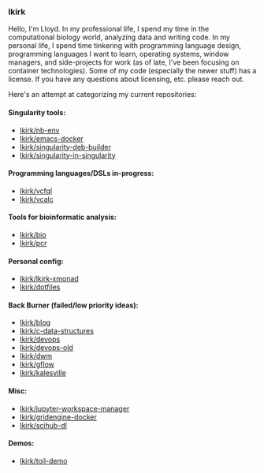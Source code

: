 ### lkirk

Hello, I'm Lloyd.
In my professional life, I spend my time in the computational biology world, analyzing data and writing code.
In my personal life, I spend time tinkering with programming language design, programming languages I want to learn, operating systems, window managers, and side-projects for work (as of late, I've been focusing on container technologies).
Some of my code (especially the newer stuff) has a license.
If you have any questions about licensing, etc. please reach out.


Here's an attempt at categorizing my current repositories:

#### Singularity tools:
* [lkirk/nb-env](https://github.com/lkirk/nb-env)
* [lkirk/emacs-docker](https://github.com/lkirk/emacs-docker)
* [lkirk/singularity-deb-builder](https://github.com/lkirk/singularity-deb-builder)
* [lkirk/singularity-in-singularity](https://github.com/lkirk/singularity-in-singularity)

#### Programming languages/DSLs in-progress:
* [lkirk/vcfql](https://github.com/lkirk/vcfql)
* [lkirk/vcalc](https://github.com/lkirk/vcalc)

#### Tools for bioinformatic analysis:
* [lkirk/bio](https://github.com/lkirk/bio)
* [lkirk/pcr](https://github.com/lkirk/pcr)

#### Personal config:
* [lkirk/lkirk-xmonad](https://github.com/lkirk/lkirk-xmonad)
* [lkirk/dotfiles](https://github.com/lkirk/dotfiles)

#### Back Burner (failed/low priority ideas):
* [lkirk/blog](https://github.com/lkirk/blog)
* [lkirk/c-data-structures](https://github.com/lkirk/c-data-structures)
* [lkirk/devops](https://github.com/lkirk/devops)
* [lkirk/devops-old](https://github.com/lkirk/devops-old)
* [lkirk/dwm](https://github.com/lkirk/dwm)
* [lkirk/gflow](https://github.com/lkirk/gflow)
* [lkirk/kalesville](https://github.com/lkirk/kalesville)

#### Misc:
* [lkirk/jupyter-workspace-manager](https://github.com/lkirk/jupyter-workspace-manager)
* [lkirk/gridengine-docker](https://github.com/lkirk/gridengine-docker)
* [lkirk/scihub-dl](https://github.com/lkirk/scihub-dl)

#### Demos:
* [lkirk/toil-demo](https://github.com/lkirk/toil-demo)

